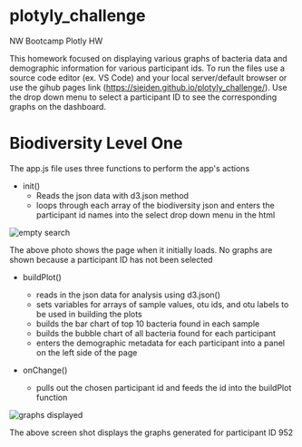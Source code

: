 # plotyly_challenge
NW Bootcamp Plotly HW


This homework focused on displaying various graphs of bacteria data and demographic information for various participant ids. To run the files use a source code editor (ex. VS Code) and your local server/default browser or use the gihub pages link (https://sieiden.github.io/plotyly_challenge/). Use the drop down menu to select a participant ID to see the corresponding graphs on the dashboard.

# **Biodiversity Level One**

The app.js file uses three functions to perform the app's actions
* init()
   *  Reads the json data with d3.json method
   *  loops through each array of the biodiversity json and enters the participant id names into the select drop down menu in the html

![empty search](https://user-images.githubusercontent.com/68086211/120862805-2a6ff280-c54f-11eb-8b13-88ff3ac14999.png)

The above photo shows the page when it initially loads. No graphs are shown because a participant ID has not been selected

* buildPlot()
  * reads in the json data for analysis using d3.json()
  * sets variables for arrays of sample values, otu ids, and otu labels to be used in building the plots
  * builds the bar chart of top 10 bacteria found in each sample
  * builds the bubble chart of all bacteria found for each participant
  * enters the demographic metadata for each participant into a panel on the left side of the page

* onChange()
   * pulls out the chosen participant id and feeds the id into the buildPlot function 


![graphs displayed](https://user-images.githubusercontent.com/68086211/120863331-fa751f00-c54f-11eb-86da-7169d2625f6e.png)

The above screen shot displays the graphs generated for participant ID 952
